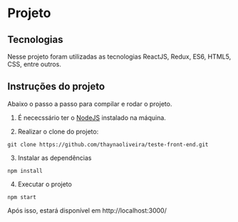 # Projeto

## Tecnologias
Nesse projeto foram utilizadas as tecnologias ReactJS, Redux, ES6, HTML5, CSS, entre outros.

## Instruções do projeto
Abaixo o passo a passo para compilar e rodar o projeto.

1. É nececssário ter o [NodeJS](https://nodejs.org/en/download/) instalado na máquina.

2. Realizar o clone do projeto: 
```
git clone https://github.com/thaynaoliveira/teste-front-end.git
```

3. Instalar as dependências
```
npm install
```

4. Executar o projeto
```
npm start
```

Após isso, estará disponível em http://localhost:3000/